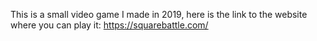This is a small video game I made in 2019, here is the link to the website where you can play it:
https://squarebattle.com/
